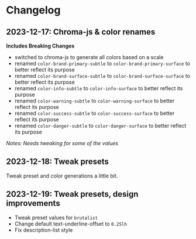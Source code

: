 # Changelog

## 2023-12-17: Chroma-js & color renames

**Includes Breaking Changes**

- switched to chroma-js to generate all colors based on a scale
- renamed `color-brand-primary-subtle` to `color-brand-primary-surface` to better reflect its
  purpose
- renamed `color-brand-surface-subtle` to `color-brand-surface-surface` to better reflect its
  purpose
- renamed `color-info-subtle` to `color-info-surface` to better reflect its purpose
- renamed `color-warning-subtle` to `color-warning-surface` to better reflect its purpose
- renamed `color-success-subtle` to `color-success-surface` to better reflect its purpose
- renamed `color-danger-subtle` to `color-danger-surface` to better reflect its purpose

*Notes: Needs tweaking for some of the values*

## 2023-12-18: Tweak presets

Tweak preset and color generations a little bit.

## 2023-12-19: Tweak presets, design improvements

- Tweak preset values for `brutalist`
- Change default text-underline-offset to `0.25lh`
- Fix description-list style
